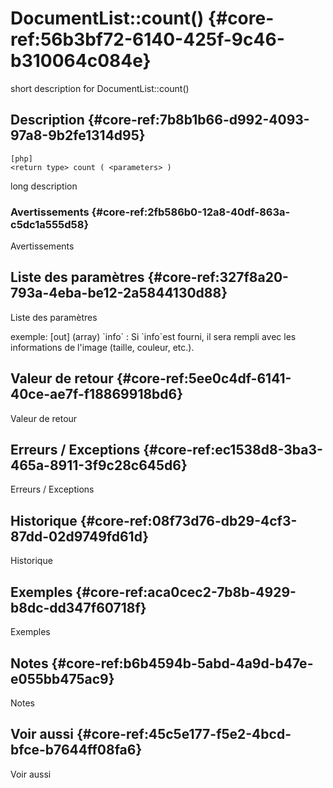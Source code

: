 # DocumentList::count() {#core-ref:56b3bf72-6140-425f-9c46-b310064c084e}

<div class="short-description">
<span class="fixme template">short description for DocumentList::count()</span>
</div>
<!--
<div class="applicability">
Obsolète depuis #.#.#
</div>
-->

## Description {#core-ref:7b8b1b66-d992-4093-97a8-9b2fe1314d95}

    [php]
    <return type> count ( <parameters> )

<span class="fixme template">long description</span>

### Avertissements {#core-ref:2fb586b0-12a8-40df-863a-c5dc1a555d58}

<span class="fixme template">Avertissements</span>

## Liste des paramètres {#core-ref:327f8a20-793a-4eba-be12-2a5844130d88}

<span class="fixme template">Liste des paramètres</span>

<div class="fixme template">
exemple:  
[out] (array) `info`
:   Si `info`est fourni, il sera rempli avec les informations de l'image (taille, couleur, etc.).
</div>

## Valeur de retour {#core-ref:5ee0c4df-6141-40ce-ae7f-f18869918bd6}

<span class="fixme template">Valeur de retour</span>

## Erreurs / Exceptions {#core-ref:ec1538d8-3ba3-465a-8911-3f9c28c645d6}

<span class="fixme template">Erreurs / Exceptions</span>

## Historique {#core-ref:08f73d76-db29-4cf3-87dd-02d9749fd61d}

<span class="fixme template">Historique</span>

## Exemples {#core-ref:aca0cec2-7b8b-4929-b8dc-dd347f60718f}

<span class="fixme template">Exemples</span>

## Notes {#core-ref:b6b4594b-5abd-4a9d-b47e-e055bb475ac9}

<span class="fixme template">Notes</span>

## Voir aussi {#core-ref:45c5e177-f5e2-4bcd-bfce-b7644ff08fa6}

<span class="fixme template">Voir aussi</span>
